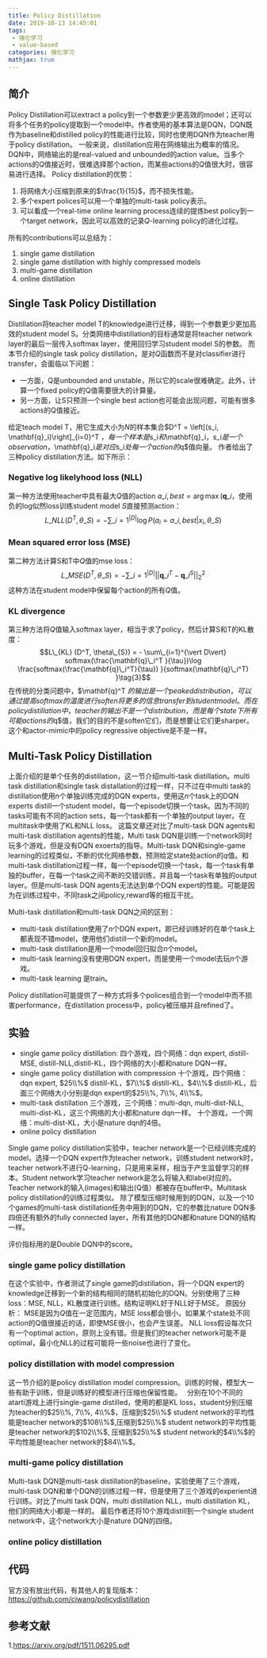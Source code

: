 ```yaml
---
title: Policy Distillation
date: 2019-10-13 14:45:01
tags:
 - 强化学习
 - value-based
categories: 强化学习
mathjax: true
---
```


## 简介
Policy Distillation可以extract a policy到一个参数更少更高效的model；还可以将多个任务的policy提取到一个model中。作者使用的基本算法是DQN，DQN既作为baseline和distilled policy的性能进行比较，同时也使用DQN作为teacher用于policy distillation。
一般来说，distillation应用在网络输出为概率的情况。DQN中，网络输出的是real-valued and unbounded的action value。当多个actions的$Q$值接近时，很难选择那个action，而某些actions的$Q$值很大时，很容易进行选择。
Policy distillation的优势：
1. 将网络大小压缩到原来的$\frac{1}{15}$，而不损失性能。
2. 多个expert polices可以用一个单独的multi-task policy表示。
3. 可以看成一个real-time online learning process连续的提炼best policy到一个target network，因此可以高效的记录$Q$-learning policy的进化过程。

所有的contributions可以总结为：
1. single game distillation
2. single game distillation with highly compressed models
3. multi-game distillation
4. online distillation

## Single Task Policy Distillation
Distillation将teacher model T的knowledge进行迁移，得到一个参数更少更加高效的student model S。分类网络中distillation的目标通常是将teacher network layer的最后一层传入softmax layer，使用回归学习student model S的参数。
而本节介绍的single task policy distillation，是对$Q$函数而不是对classifier进行transfer，会面临以下问题：
- 一方面，Q是unbounded and unstable，所以它的scale很难确定。此外，计算一个fixed policy的Q值需要很大的计算量。
- 另一方面，让S只预测一个single best action也可能会出现问题，可能有很多actions的Q值接近。

给定teach model T，用它生成大小为$N$的样本集合$D^T = \left[(s_i, \mathbf{q}\_i)\right]\_{i=0}^T $，每一个样本是$s_i$和$\mathbf{q}\_i$，$s_i$是一个observation，$\mathbf{q}\_i$是对应$s_i$处每一个action的$q$值向量。
作者给出了三种policy distillation方法。如下所示：
### Negative log likelyhood loss (NLL)
第一种方法使用teacher中具有最大$Q$值的action $a\_{i,best} = \arg\max(\mathbf{q}\_i$，使用负的log似然loss训练student model $S$直接预测action：
$$L\_{NLL} (D^T, \theta\_{S}) = - \sum\_{i=1}^{\vert D\vert} \log P(a_i=a\_{i,best} | x_i, \theta\_S)\tag{1}$$

### Mean squared error loss (MSE)
第二种方法计算S和T中$Q$值的mse loss：
$$L\_{MSE} (D^T, \theta\_{S}) = - \sum\_{i=1}^{\vert D\vert} || \mathbf{q}\_i^T - \mathbf{q}\_i^S ||^2_2 \tag{2}$$
这种方法在student model中保留每个action的所有$Q$值。

### KL divergence
第三种方法将$Q$值输入softmax layer，相当于求了policy，然后计算S和T的KL散度：
$$L\_{KL} (D^T, \theta\_{S}) = - \sum\_{i=1}^{\vert D\vert} softmax(\frac{\mathbf{q}\_i^T }{\tau})\log \frac{softmax(\frac{\mathbf{q}\_i^T}{\tau}) }{softmax(\mathbf{q}\_i^T) }\tag{3}$$
在传统的分类问题中，$\mathbf{q}^T $的输出是一个peaked distribution，可以通过提高softmax的温度进行soften将更多的信息transfer到student model。
而在policy distillation中，teacher的输出不是一个distribution，而是每个state下所有可能actions的$q$值，我们的目的不是soften它们，而是想要让它们更sharper。
这个和actor-mimic中的policy regressive objective是不是一样。

## Multi-Task Policy Distillation
上面介绍的是单个任务的distillation，这一节介绍multi-task distillation。multi task distillation和single task distallation的过程一样，只不过在中multi task的distillation使用$n$个单独训练完成的DQN experts，使用这$n$个task上的DQN experts distill一个student model，每一个episode切换一个task。因为不同的tasks可能有不同的action sets，每一个task都有一个单独的output layer。在multitask中使用了KL和NLL loss。
这篇文章还对比了multi-task DQN agents和multi-task distillation agents的性能，Multi task DQN是训练一个network同时玩多个游戏，但是没有DQN exoerts的指导。Multi-task DQN和single-game learning的过程类似，不断的优化网络参数，预测给定state处action的$q$值。和multi-task distillation过程一样，每一个episode切换一个task，每一个task有单独的buffer，在每一个task之间不断的交错训练，并且每一个task有单独的output layer。但是multi-task DQN agents无法达到单个DQN expert的性能。可能是因为在训练过程中，不同task之间policy,reward等的相互干扰。

Multi-task distillation和multi-task DQN之间的区别：
- multi-task distillation使用了$n$个DQN expert，即已经训练好的在单个task上都表现不错model，使用他们distill一个新的model。
- multi-task distillation是用一个model回归拟合$n$个model。
- multi-task learning没有使用DQN expert，而是使用一个model去玩$n$个游戏。
- multi-task learning 是train。

Policy distillation可能提供了一种方式将多个polices组合到一个model中而不损害performance，在distillation process中，policy被压缩并且refined了。


## 实验
- single game policy distillation:
四个游戏，四个网络：dqn expert, distill-MSE, distill-NLL,distill-KL，四个网络的大小都和nature DQN一样。
- single game policy distillation with compression
十个游戏，四个网络：dqn expert, $25\\%$ distill-KL，$7\\%$ distill-KL，$4\\%$ distill-KL，后面三个网络大小分别是dqn expert的$25\\%, 7\\%, 4\\%$。
- multi-task distillation
三个游戏，三个网络：multi-dqn, multi-dist-NLL, multi-dist-KL，这三个网络的大小都和nature dqn一样。
十个游戏，一个网络：multi-dist-KL，大小是nature dqn的4倍。
- online policy distillation

Single game policy distillation实验中，teacher network是一个已经训练完成的model，选择一个DQN expert作为teacher network，训练student network时，teacher network不进行Q-learning，只是用来采样，相当于产生监督学习的样本。Student network学习teacher network是怎么将输入和label对应的。Teacher network的输入(images)和输出(Q值）都被存在buffer中。Multitask policy distillation的训练过程类似。
除了模型压缩时候用到的DQN，以及一个$10$个games的multi-task distillation任务中用到的DQN，它的参数比nature DQN多四倍还有额外的fully connected layer，所有其他的DQN都和nature DQN的结构一样。

评价指标用的是Double DQN中的score。

### single game policy distillation
在这个实验中，作者测试了single game的distillation，将一个DQN expert的knowledge迁移到一个新的结构相同的随机初始化的DQN。分别使用了三种loss：MSE, NLL，KL散度进行训练。结构证明KL好于NLL好于MSE。
原因分析：
MSE是因为$Q$值在一定范围内，MSE loss都会很小，如果某个state处不同action的Q值很接近的话，即使MSE很小，也会产生误差。
NLL loss假设每次只有一个optimal action，原则上没有错。但是我们的teacher network可能不是optimal，最小化NLL的过程可能将一些noise也进行了变化。

### policy distillation with model compression
这一节介绍的是policy distillation model compression。训练的时候，模型大一些有助于训练，但是训练好的模型进行压缩也保留性能。　
分别在$10$个不同的atarti游戏上进行single-game distilled，使用的都是KL loss，student分别压缩为teacher的$25\\%, 7\\%, 4\\%$，压缩到$25\\%$ student network的平均性能是teacher network的$108\\%$,压缩到$25\\%$ student network的平均性能是teacher network的$102\\%$, 压缩到$25\\%$ student network的$4\\%$的平均性能是teacher network的$84\\%$。

### multi-game policy distillation
Multi-task DQN是multi-task distillation的baseline，实验使用了三个游戏，multi-task DQN和单个DQN的训练过程一样，但是使用了三个游戏的experient进行训练。对比了multi task DQN，multi distillation NLL，multi distillation KL，他们的网络大小都是一样的。
最后作者还将$10$个游戏distill到一个single student network中，这个network大小是nature DQN的四倍。

### online policy distillation

## 代码
官方没有放出代码，有其他人的复现版本：
https://github.com/ciwang/policydistillation

## 参考文献
1.https://arxiv.org/pdf/1511.06295.pdf
